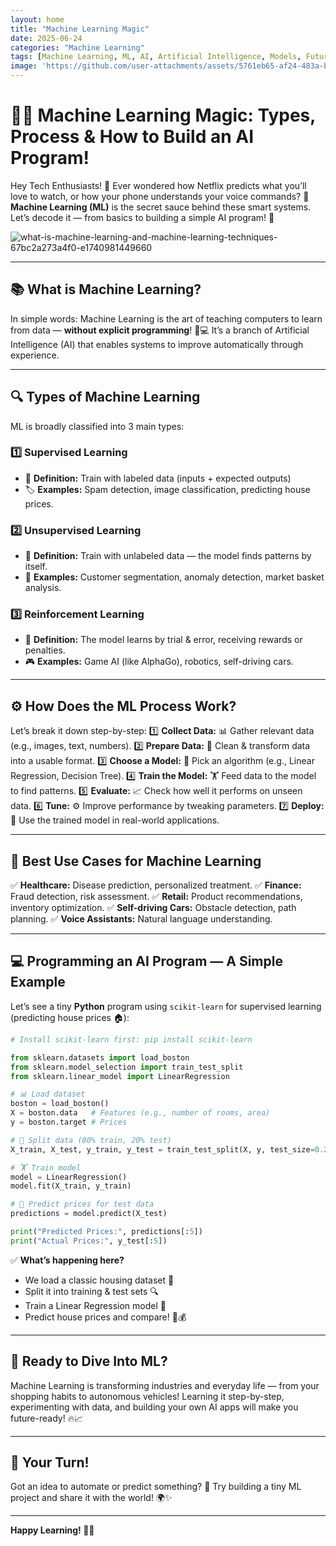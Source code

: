 ```yaml
---
layout: home
title: "Machine Learning Magic"
date: 2025-06-24
categories: "Machine Learning"
tags: [Machine Learning, ML, AI, Artificial Intelligence, Models, Future]
image: 'https://github.com/user-attachments/assets/5761eb65-af24-483a-b04f-289e6c7a21de'
---
```


# 🤖✨ **Machine Learning Magic: Types, Process & How to Build an AI Program!**

Hey Tech Enthusiasts! 🚀
Ever wondered how Netflix predicts what you’ll love to watch, or how your phone understands your voice commands? 🤔
**Machine Learning (ML)** is the secret sauce behind these smart systems. Let’s decode it — from basics to building a simple AI program! 🎉

![what-is-machine-learning-and-machine-learning-techniques-67bc2a273a4f0-e1740981449660](https://github.com/user-attachments/assets/5761eb65-af24-483a-b04f-289e6c7a21de)

---

## 📚 **What is Machine Learning?**

In simple words:
Machine Learning is the art of teaching computers to learn from data — **without explicit programming**! 🧠💻
It’s a branch of Artificial Intelligence (AI) that enables systems to improve automatically through experience.

---

## 🔍 **Types of Machine Learning**

ML is broadly classified into 3 main types:

### 1️⃣ **Supervised Learning**

* 📌 **Definition:** Train with labeled data (inputs + expected outputs)
* 🏷️ **Examples:** Spam detection, image classification, predicting house prices.

### 2️⃣ **Unsupervised Learning**

* 📌 **Definition:** Train with unlabeled data — the model finds patterns by itself.
* 🧩 **Examples:** Customer segmentation, anomaly detection, market basket analysis.

### 3️⃣ **Reinforcement Learning**

* 📌 **Definition:** The model learns by trial & error, receiving rewards or penalties.
* 🎮 **Examples:** Game AI (like AlphaGo), robotics, self-driving cars.

---

## ⚙️ **How Does the ML Process Work?**

Let’s break it down step-by-step:
1️⃣ **Collect Data:** 📊 Gather relevant data (e.g., images, text, numbers).
2️⃣ **Prepare Data:** 🧹 Clean & transform data into a usable format.
3️⃣ **Choose a Model:** 🧮 Pick an algorithm (e.g., Linear Regression, Decision Tree).
4️⃣ **Train the Model:** 🏋️ Feed data to the model to find patterns.
5️⃣ **Evaluate:** 📈 Check how well it performs on unseen data.
6️⃣ **Tune:** ⚙️ Improve performance by tweaking parameters.
7️⃣ **Deploy:** 🚀 Use the trained model in real-world applications.

---

## 🌟 **Best Use Cases for Machine Learning**

✅ **Healthcare:** Disease prediction, personalized treatment.
✅ **Finance:** Fraud detection, risk assessment.
✅ **Retail:** Product recommendations, inventory optimization.
✅ **Self-driving Cars:** Obstacle detection, path planning.
✅ **Voice Assistants:** Natural language understanding.

---

## 💻 **Programming an AI Program — A Simple Example**

Let’s see a tiny **Python** program using `scikit-learn` for supervised learning (predicting house prices 🏠):

```python
# Install scikit-learn first: pip install scikit-learn

from sklearn.datasets import load_boston
from sklearn.model_selection import train_test_split
from sklearn.linear_model import LinearRegression

# 📊 Load dataset
boston = load_boston()
X = boston.data   # Features (e.g., number of rooms, area)
y = boston.target # Prices

# 🧪 Split data (80% train, 20% test)
X_train, X_test, y_train, y_test = train_test_split(X, y, test_size=0.2, random_state=42)

# 🏋️ Train model
model = LinearRegression()
model.fit(X_train, y_train)

# 🔮 Predict prices for test data
predictions = model.predict(X_test)

print("Predicted Prices:", predictions[:5])
print("Actual Prices:", y_test[:5])
```

✅ **What’s happening here?**

* We load a classic housing dataset 📑
* Split it into training & test sets 🔍
* Train a Linear Regression model 🧮
* Predict house prices and compare! 🏡💰

---

## 🚀 **Ready to Dive Into ML?**

Machine Learning is transforming industries and everyday life — from your shopping habits to autonomous vehicles!
Learning it step-by-step, experimenting with data, and building your own AI apps will make you future-ready! 🔥📈

---

## 📢 **Your Turn!**

Got an idea to automate or predict something? 🤔 Try building a tiny ML project and share it with the world! 🌍✨

---

**Happy Learning! 🚀🤖**
